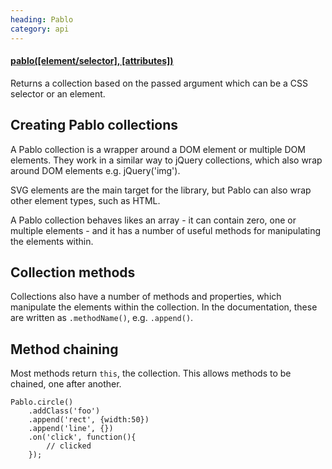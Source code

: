```yaml
--- 
heading: Pablo
category: api
---
```


#### [pablo([element/selector], [attributes])][pablo]

Returns a collection based on the passed argument which can be 
a CSS selector or an element.

## Creating Pablo collections

A Pablo collection is a wrapper around a DOM element or multiple DOM elements. They work in a similar way to jQuery collections, which also wrap around DOM elements e.g. jQuery('img').

SVG elements are the main target for the library, but Pablo can also wrap other element types, such as HTML.

A Pablo collection behaves likes an array - it can contain zero, one or multiple elements - and it has a number of useful methods for manipulating the elements within.

## Collection methods

Collections also have a number of methods and properties, which manipulate the elements within the collection. In the documentation, these are written as `.methodName()`, e.g. `.append()`.

## Method chaining

Most methods return `this`, the collection. This allows methods to be chained, one after another.

    Pablo.circle()
        .addClass('foo')
        .append('rect', {width:50})
        .append('line', {})
        .on('click', function(){
            // clicked
        });

[pablo]: http://pablojs.com